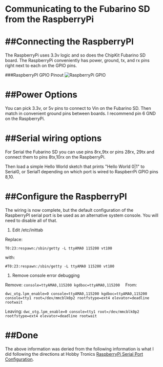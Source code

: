 # Communicating to the Fubarino SD from the RaspberryPi

##Connecting the RaspberryPI
====

The RaspberryPi uses 3.3v logic and so does the ChipKit Fubarino SD board. The RaspberryPi conveniently has power, ground, tx, and rx pins right next to each on the GPIO pins.

###RaspberryPI GPIO Pinout
![RaspberryPi GPIO](http://www.adafruit.com/adablog/wp-content/uploads/2012/06/GPIOs.png) 

##Power Options
====
You can pick 3.3v, or 5v pins to connect to Vin on the Fubarino SD. Then match in convenient ground pins between boards. I recommend pin 6 GND on the RaspberryPi.

##Serial wiring options
====
For Serial the Fubarino SD you can use pins 8rx,9tx or pins 28rx, 29tx and connect them to pins 8tx,10rx on the RaspberryPi. 

Then load a simple Hello World sketch that prints "Hello World 0|1" to Serial0, or Serial1 depending on which port is wired to RaspberrPi GPIO pins 8,10.

##Configure the RaspberryPI
====

The wiring is now complete, but the default configuration of the RaspberryPI serial port is be used as an alternative system console. You will need to disable all of that. 

1. Edit /etc/inittab

Replace:

`T0:23:respawn:/sbin/getty -L ttyAMA0 115200 vt100`

with:

`#T0:23:respawn:/sbin/getty -L ttyAMA0 115200 vt100`

1. Remove console error debugging

Remove:
`console=ttyAMA0,115200 kgdboc=ttyAMA0,115200 
`
From:

`dwc_otg.lpm_enable=0 console=ttyAMA0,115200 kgdboc=ttyAMA0,115200 console=tty1 root=/dev/mmcblk0p2 rootfstype=ext4 elevator=deadline rootwait`

Leaving:
`
dwc_otg.lpm_enable=0 console=tty1 root=/dev/mmcblk0p2 rootfstype=ext4 elevator=deadline rootwait
`

##Done
====

The above information was deried from the following information is what I did following the directions at Hobby Tronics [RaspberryPi Serial Port Configuration](http://www.hobbytronics.co.uk/raspberry-pi-serial-port).




 